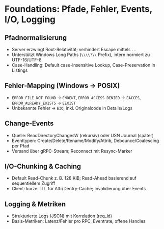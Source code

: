 # Foundations: Pfade, Fehler, Events, I/O, Logging

## Pfadnormalisierung
- Server erzwingt Root-Relativität; verhindert Escape mittels `..`
- Unterstützt Windows Long Paths (`\\\\?\\` Prefix), intern normiert zu UTF-16/UTF-8
- Case-Handling: Default case-insensitive Lookup, Case-Preservation in Listings

## Fehler-Mapping (Windows → POSIX)
- `ERROR_FILE_NOT_FOUND` → `ENOENT`, `ERROR_ACCESS_DENIED` → `EACCES`, `ERROR_ALREADY_EXISTS` → `EEXIST`
- Unbekannte Fehler → `EIO`, inkl. Originalcode in Details/Logs

## Change-Events
- Quelle: ReadDirectoryChangesW (rekursiv) oder USN Journal (später)
- Eventtypen: Create/Delete/Rename/Modify/Attrib, Debounce/Coalescing per Pfad
- Versand über gRPC-Stream; Reconnect mit Resync-Marker

## I/O-Chunking & Caching
- Default Read-Chunk z. B. 128 KiB; Read-Ahead basierend auf sequentiellem Zugriff
- Client: kurze TTL für Attr/Dentry-Cache; Invalidierung über Events

## Logging & Metriken
- Strukturierte Logs (JSON) mit Korrelation (req_id)
- Basis-Metriken: Latenz/Fehler pro RPC, Eventrate, offene Handles


